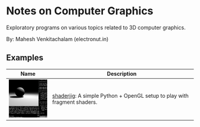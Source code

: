 # Notes on Computer Graphics 

Exploratory programs on various topics related to 3D computer graphics.

By: Mahesh Venkitachalam (electronut.in)

## Examples 

| **Name** | **Description**|
|---|---|
| ![shaderjig](media/shaderjig_tn.png)| [shaderjig][1]: A simple Python + OpenGL setup to play with fragment shaders.|




[1]: https://github.com/mkvenkit/nocg/tree/main/shaderjig
